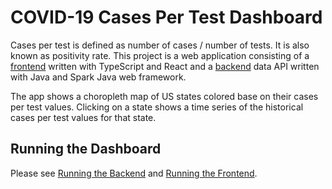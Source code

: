 # COVID-19 Cases Per Test Dashboard

Cases per test is defined as number of cases / number of tests. It is also known as positivity rate. This project is a web application consisting of a [frontend](./covid-cases-per-test-dashboard-frontend) written with TypeScript and React and a [backend](./covid-cases-per-test-dashboard-api) data API written with Java and Spark Java web framework.

The app shows a choropleth map of US states colored base on their cases per test values. Clicking on a state shows a time series of the historical cases per test values for that state.

## Running the Dashboard

Please see [Running the Backend](./covid-cases-per-test-dashboard-api/README.md) and [Running the Frontend](./covid-cases-per-test-dashboard-frontend/README.md).